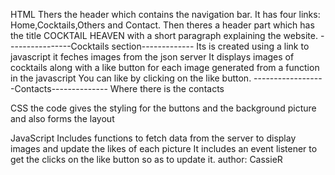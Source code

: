 HTML
Thers the header which contains the navigation bar. It has four links: Home,Cocktails,Others and Contact.
Then theres a header part which has the title COCKTAIL HEAVEN with a short paragraph explaining the website.
----------------Cocktails section-------------
Its is created using a link to javascript it feches images from the json server 
It displays images of cocktails along with a like button for each image generated from a function in the javascript
You can like by clicking on the like button.
------------------Contacts--------------
Where there is the contacts


CSS
the code gives the styling for the buttons and the background picture and also forms the layout

JavaScript
Includes functions to fetch data from the server to display images and update the likes of each picture 
It includes an event listener to get the clicks on the like button so as to update it.
author: CassieR